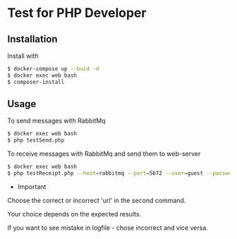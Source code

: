 # Test for PHP Developer

## Installation

Install with

```bash
$ docker-compose up --buid -d
$ docker exec web bash
$ composer-install
```

## Usage

To send messages with RabbitMq

```bash
$ docker exec web bash
$ php testSend.php
```

To receive messages with RabbitMq and send them to web-server

```bash
$ docker exec web bash
$ php testReceipt.php --host=rabbitmq --port=5672 --user=guest --password=guest --queue=fxtm --batch-size=100 --url=''
```

- Important

Choose the correct or incorrect 'url' in the second command.

Your choice depends on the expected results.

If you want to see mistake in logfile - chose incorrect and vice versa.
